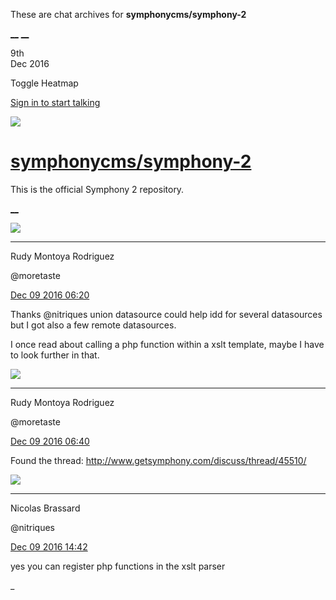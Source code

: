 These are chat archives for **symphonycms/symphony-2**

[__](/symphonycms/symphony-2/archives/2016/12/10)
[__](/symphonycms/symphony-2/archives/2016/12/08)

9th  
Dec 2016

Toggle Heatmap

[Sign in to start talking](/login?action=login&button=archive-login)

![](https://avatars-02.gitter.im/group/iv/3/57542c45c43b8c601977197e?s=48)

#  [symphonycms/symphony-2](/symphonycms/symphony-2)

This is the official Symphony 2 repository.

[ __ ](/orgs/symphonycms/rooms "More symphonycms rooms" )

![](https://avatars2.githubusercontent.com/u/857982?v=3&s=30)

__ __

Rudy Montoya Rodriguez

@moretaste

[Dec 09 2016
06:20](https://gitter.im/symphonycms/symphony-2?at=584a4d230da034021b89c061 ""
)

Thanks @nitriques union datasource could help idd for several datasources but
I got also a few remote datasources.

I once read about calling a php function within a xslt template, maybe I have
to look further in that.

![](https://avatars2.githubusercontent.com/u/857982?v=3&s=30)

__ __

Rudy Montoya Rodriguez

@moretaste

[Dec 09 2016
06:40](https://gitter.im/symphonycms/symphony-2?at=584a51f61eb3d6486977a457 ""
)

Found the thread: <http://www.getsymphony.com/discuss/thread/45510/>

![](https://avatars1.githubusercontent.com/u/771169?v=3&s=30)

__ __

Nicolas Brassard

@nitriques

[Dec 09 2016
14:42](https://gitter.im/symphonycms/symphony-2?at=584ac2d81eb3d648697a1366 ""
)

yes you can register php functions in the xslt parser

_

